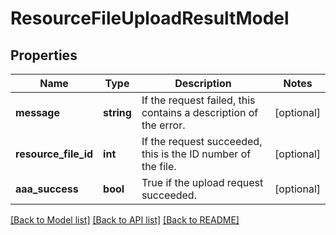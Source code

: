 # ResourceFileUploadResultModel

## Properties
Name | Type | Description | Notes
------------ | ------------- | ------------- | -------------
**message** | **string** | If the request failed, this contains a description of the error. | [optional] 
**resource_file_id** | **int** | If the request succeeded, this is the ID number of the file. | [optional] 
**aaa_success** | **bool** | True if the upload request succeeded. | [optional] 

[[Back to Model list]](../README.md#documentation-for-models) [[Back to API list]](../README.md#documentation-for-api-endpoints) [[Back to README]](../README.md)


